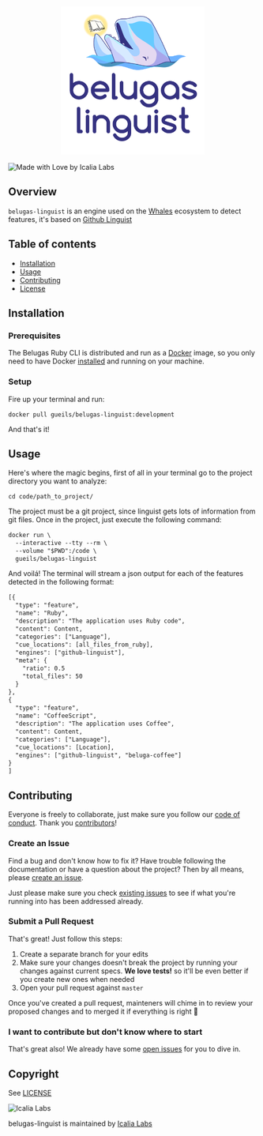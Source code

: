 <p align="center">
  <img src="belugas-linguist.png" height="300px" alt="Belugas"/>
</p>

![Made with Love by Icalia Labs](https://img.shields.io/badge/With%20love%20by-Icalia%20Labs-ff3434.svg)

## Overview

`belugas-linguist` is an engine used on the [Whales](https://github.com/gueils/whales) ecosystem to detect features, it's based on [Github Linguist](https://github.com/github/linguist) 

## Table of contents

- [Installation](#installation)
- [Usage](#usage)
- [Contributing](#contributing)
- [License](#license)

## Installation 

### Prerequisites

The Belugas Ruby CLI is distributed and run as a [Docker](https://hub.docker.com/r/gueils/belugas-linguist/) image, so you only need to have Docker [installed](https://docs.docker.com/engine/installation/) and running on your machine.

### Setup

Fire up your terminal and run: 

```console
docker pull gueils/belugas-linguist:development
```

And that's it! 

## Usage

Here's where the magic begins, first of all in your terminal go to the project directory you want to analyze:

```console
cd code/path_to_project/
```

The project must be a git project, since linguist gets lots of information from git files. Once in the project, just execute the following command: 

```console
docker run \
  --interactive --tty --rm \
  --volume "$PWD":/code \
  gueils/belugas-linguist
```

And voilá! The terminal will stream a json output for each of the features detected in the following format:

```
[{
  "type": "feature",
  "name": "Ruby",
  "description": "The application uses Ruby code",
  "content": Content,
  "categories": ["Language"],
  "cue_locations": [all_files_from_ruby],
  "engines": ["github-linguist"],
  "meta": {
    "ratio": 0.5
    "total_files": 50
  }
},
{
  "type": "feature",
  "name": "CoffeeScript",
  "description": "The application uses Coffee",
  "content": Content,
  "categories": ["Language"],
  "cue_locations": [Location],
  "engines": ["github-linguist", "beluga-coffee"]
}
]
```

## Contributing

Everyone is freely to collaborate, just make sure you follow our [code of conduct](https://github.com/gueils/belugas-linguist/blob/master/CODE_OF_CONDUCT.md). Thank you [contributors](https://github.com/gueils/belugas-linguist/graphs/contributors)!

### Create an Issue

Find a bug and don't know how to fix it? Have trouble following the documentation or have a question about the project? Then by all means, please [create an issue](https://github.com/gueils/belugas-linguist/issues/new).

Just please make sure you check [existing issues](https://github.com/gueils/belugas-linguist/issues) to see if what you're running into has been addressed already.

### Submit a Pull Request

That's great! Just follow this steps:

1. Create a separate branch for your edits
2. Make sure your changes doesn't break the project by running your changes against current specs. **We love tests!** so it'll be even better if you create new ones when needed
3. Open your pull request against `master`

Once you've created a pull request, mainteners will chime in to review your proposed changes and to merged it if everything is right :tada:

### I want to contribute but don't know where to start

That's great also! We already have some [open issues](https://github.com/gueils/belugas-linguist/issues) for you to dive in.

## Copyright

See [LICENSE](https://github.com/gueils/belugas-linguist/blob/master/LICENSE.txt)

![Icalia Labs](https://raw.githubusercontent.com/icalialabs/kaishi/master/logo.png)

belugas-linguist is maintained by [Icalia Labs](http://www.icalialabs.com/team)
